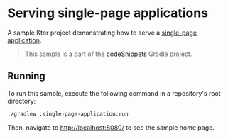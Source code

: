 # Serving single-page applications

A sample Ktor project demonstrating how to serve a [single-page application](https://ktor.io/docs/serving-spa.html).
> This sample is a part of the [codeSnippets](../../README.md) Gradle project.

## Running

To run this sample, execute the following command in a repository's root directory:

```bash
./gradlew :single-page-application:run
```
 
Then, navigate to [http://localhost:8080/](http://localhost:8080/) to see the sample home page.  
